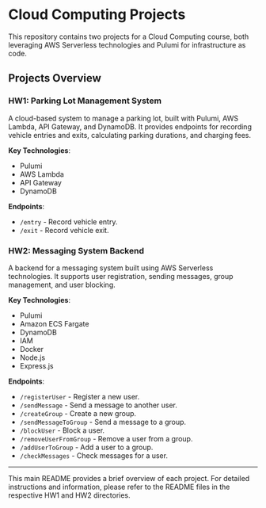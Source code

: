 
# Cloud Computing Projects

This repository contains two projects for a Cloud Computing course, both leveraging AWS Serverless technologies and Pulumi for infrastructure as code.

## Projects Overview

### HW1: Parking Lot Management System

A cloud-based system to manage a parking lot, built with Pulumi, AWS Lambda, API Gateway, and DynamoDB. It provides endpoints for recording vehicle entries and exits, calculating parking durations, and charging fees.

**Key Technologies**:
- Pulumi
- AWS Lambda
- API Gateway
- DynamoDB

**Endpoints**:
- `/entry` - Record vehicle entry.
- `/exit` - Record vehicle exit.

### HW2: Messaging System Backend

A backend for a messaging system built using AWS Serverless technologies. It supports user registration, sending messages, group management, and user blocking.

**Key Technologies**:
- Pulumi
- Amazon ECS Fargate
- DynamoDB
- IAM
- Docker
- Node.js
- Express.js

**Endpoints**:
- `/registerUser` - Register a new user.
- `/sendMessage` - Send a message to another user.
- `/createGroup` - Create a new group.
- `/sendMessageToGroup` - Send a message to a group.
- `/blockUser` - Block a user.
- `/removeUserFromGroup` - Remove a user from a group.
- `/addUserToGroup` - Add a user to a group.
- `/checkMessages` - Check messages for a user.

---

This main README provides a brief overview of each project. For detailed instructions and information, please refer to the README files in the respective HW1 and HW2 directories.
